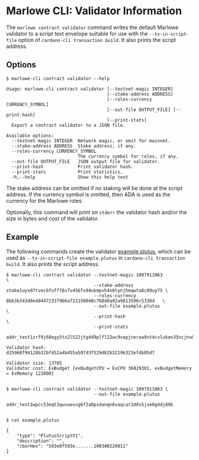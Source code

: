 # Marlowe CLI: Validator Information

The `marlowe contract validator` command writes the default Marlowe validator to a script text envelope suitable for use with the `--tx-in-script-file` option of `cardano-cli transaction build`. It also prints the script address.


## Options

    $ marlowe-cli contract validator --help
    
    Usage: marlowe-cli contract validator [--testnet-magic INTEGER] 
                                          [--stake-address ADDRESS] 
                                          [--roles-currency CURRENCY_SYMBOL] 
                                          [--out-file OUTPUT_FILE] [--print-hash] 
                                          [--print-stats]
      Export a contract validator to a JSON file.
    
    Available options:
      --testnet-magic INTEGER  Network magic, or omit for mainnet.
      --stake-address ADDRESS  Stake address, if any.
      --roles-currency CURRENCY_SYMBOL
                               The currency symbol for roles, if any.
      --out-file OUTPUT_FILE   JSON output file for validator.
      --print-hash             Print validator hash.
      --print-stats            Print statistics.
      -h,--help                Show this help text

The stake address can be omitted if no staking will be done at the script address. If the currency symbol is omitted, then ADA is used as the currency for the Marlowe roles.

Optionally, this command will print on `stderr` the validator hash and/or the size in bytes and cost of the validator.


## Example

The following commands create the validator [example.plutus](example.plutus), which can be used as `--tx-in-script-file example.plutus` in `cardano-cli transaction build`. It also prints the script address.

    $ marlowe-cli contract validator --testnet-magic 1097911063                                                  \
                                     --stake-address stake1uyx07tvec6fuff78s7v456fx94ukmpvh4x6tynjhmqwta8c09uy75 \
                                     --roles-currency 8bb3b343d8e404472337966a722150048c768d0a92a9813596c5338d   \
                                     --out-file example.plutus                                                   \
                                     --print-hash                                                                \
                                     --print-stats
    
    addr_test1zrf9j68egy5tx2l522jtg4d9plfl22wc9vepjceraa9st4cvluken35ncjnu0puetf5jvttedkze02d5kf890kquh60senntcl
    
    Validator hash: d25968f94128b32bf452a4b455a50fd3f529d82b32196323ef4b05d7
    
    Validator size: 13785
    Validator cost: ExBudget {exBudgetCPU = ExCPU 36829301, exBudgetMemory = ExMemory 123800}
    
    
    $ marlowe-cli contract validator --testnet-magic 1097911063 \
                                     --out-file example.plutus
    
    addr_test1wpcc53eqt3quxuexvg6f2a0psdanqn6vaqcar2d8s5jse0g44j89k
    
    
    $ cat example.plutus
    
    {
        "type": "PlutusScriptV1",
        "description": "",
        "cborHex": "593e0f593e.......100300220011"
    }
